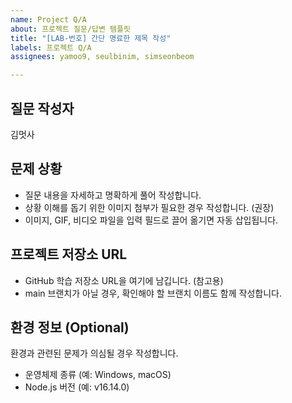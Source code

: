 ```yaml
---
name: Project Q/A
about: 프로젝트 질문/답변 템플릿
title: "[LAB-번호] 간단 명료한 제목 작성"
labels: 프로젝트 Q/A
assignees: yamoo9, seulbinim, simseonbeom

---
```


## 질문 작성자

김멋사

## 문제 상황

- 질문 내용을 자세하고 명확하게 풀어 작성합니다.
- 상황 이해를 돕기 위한 이미지 첨부가 필요한 경우 작성합니다. (권장)
- 이미지, GIF, 비디오 파일을 입력 필드로 끌어 옮기면 자동 삽입됩니다. 

## 프로젝트 저장소 URL

- GitHub 학습 저장소 URL을 여기에 남깁니다. (참고용)
- main 브랜치가 아닐 경우, 확인해야 할 브랜치 이름도 함께 작성합니다.

## 환경 정보 (Optional)

환경과 관련된 문제가 의심될 경우 작성합니다.

- 운영체제 종류 (예: Windows, macOS)
- Node.js 버전 (예: v16.14.0)
